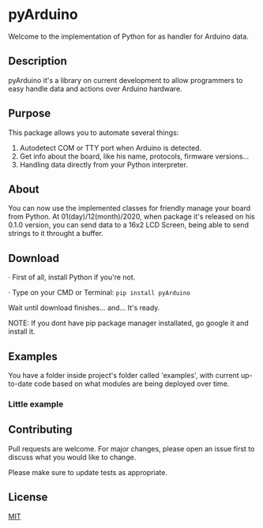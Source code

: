 # pyArduino

Welcome to the implementation of Python for as handler for Arduino data.

## Description

pyArduino it's a library on current development to allow programmers to easy handle data and actions over Arduino hardware.

## Purpose

This package allows you to automate several things:

1. Autodetect COM or TTY port when Arduino is detected.
2. Get info about the board, like his name, protocols, firmware versions...
3. Handling data directly from your Python interpreter.

## About

You can now use the implemented classes for friendly manage your board from Python.
At 01(day)/12(month)/2020, when package it's released on his 0.1.0 version,
you can send data to a 16x2 LCD Screen, being able to send strings to it throught a buffer.

## Download

· First of all, install Python if you're not.

· Type on your CMD or Terminal:
```pip install pyArduino```

Wait until download finishes... and... It's ready.

NOTE: If you dont have pip package manager installated, go google it and install it.
 
## Examples

You have a folder inside project's folder called 'examples', with current up-to-date code based on what modules are being deployed over time.

### Little example


 <!-- if __name__ == '__main__':
    
    # 1st instanciate the ShowConnectionInfo Class, which autoconnect your board via Serial module
    # due to inheritance properties, and will give you a full review of your board capabilities.
    info = pyArduino.ShowConnectionInfo()

    # This 'show_info()' method gives you back basic info about the status
    info.show_info()

    # Shows you current layout config of your board
    info.board_config()

    # if you need to get for your software how many pins you have without hardcoring the number  
    total_pins = info.board_number_pins()
    print(total_pins) -->


## Contributing
Pull requests are welcome. For major changes, please open an issue first to discuss what you would like to change.

Please make sure to update tests as appropriate.

## License
[MIT](https://github.com/Pyzyryab/pyArduino/blob/master/LICENSE)